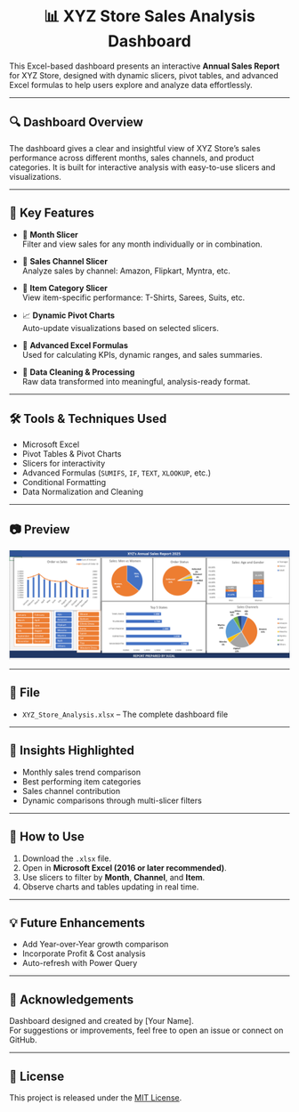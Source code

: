 <h1 align="center">📊 XYZ Store Sales Analysis Dashboard</h1>

This Excel-based dashboard presents an interactive **Annual Sales Report** for XYZ Store, designed with dynamic slicers, pivot tables, and advanced Excel formulas to help users explore and analyze data effortlessly.

---

## 🔍 Dashboard Overview

The dashboard gives a clear and insightful view of XYZ Store’s sales performance across different months, sales channels, and product categories. It is built for interactive analysis with easy-to-use slicers and visualizations.

---

## 🎯 Key Features

- 📆 **Month Slicer**  
  Filter and view sales for any month individually or in combination.

- 🛒 **Sales Channel Slicer**  
  Analyze sales by channel: Amazon, Flipkart, Myntra, etc.

- 👕 **Item Category Slicer**  
  View item-specific performance: T-Shirts, Sarees, Suits, etc.

- 📈 **Dynamic Pivot Charts**  
  Auto-update visualizations based on selected slicers.

- 🧮 **Advanced Excel Formulas**  
  Used for calculating KPIs, dynamic ranges, and sales summaries.

- 🧹 **Data Cleaning & Processing**  
  Raw data transformed into meaningful, analysis-ready format.

---

## 🛠 Tools & Techniques Used

- Microsoft Excel
- Pivot Tables & Pivot Charts
- Slicers for interactivity
- Advanced Formulas (`SUMIFS`, `IF`, `TEXT`, `XLOOKUP`, etc.)
- Conditional Formatting
- Data Normalization and Cleaning

---

## 📷 Preview

![Dashboard Preview](dashboard-preview.png)  


---

## 📁 File

- `XYZ_Store_Analysis.xlsx` – The complete dashboard file

---

## 🧠 Insights Highlighted

- Monthly sales trend comparison
- Best performing item categories
- Sales channel contribution
- Dynamic comparisons through multi-slicer filters

---

## 🚀 How to Use

1. Download the `.xlsx` file.
2. Open in **Microsoft Excel (2016 or later recommended)**.
3. Use slicers to filter by **Month**, **Channel**, and **Item**.
4. Observe charts and tables updating in real time.

---

## 💡 Future Enhancements

- Add Year-over-Year growth comparison
- Incorporate Profit & Cost analysis
- Auto-refresh with Power Query

---

## 🙌 Acknowledgements

Dashboard designed and created by [Your Name].  
For suggestions or improvements, feel free to open an issue or connect on GitHub.

---

## 📜 License

This project is released under the [MIT License](LICENSE).
